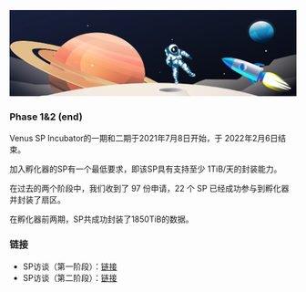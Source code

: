 ![venus-cluster](../../.vuepress/public/venus-incubator.jpg)

### Phase 1&2 (end)

Venus SP Incubator的一期和二期于2021年7月8日开始，于 2022年2月6日结束。

加入孵化器的SP有一个最低要求，即该SP具有支持至少 1TiB/天的封装能力。

在过去的两个阶段中，我们收到了 97 份申请，22 个 SP 已经成功参与到孵化器并封装了扇区。

在孵化器前两期，SP共成功封装了1850TiB的数据。

### 链接

- SP访谈（第一阶段）：[链接](https://medium.com/@forcecommunity-official/interview-hows-it-like-to-join-the-incubation-center-ab04c6b46acf)
- SP访谈（第二阶段）：[链接](https://medium.com/@forcecommunity-official/the-2-phase-of-incubation-center-was-closed-interviews-with-participant-representatives-4cede89962f4)
